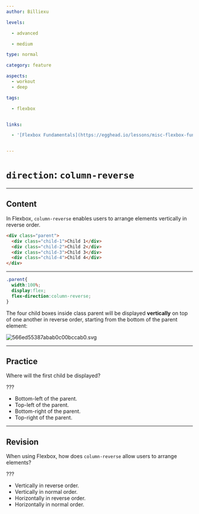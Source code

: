 ```yaml
---
author: Billiexu

levels:

  - advanced

  - medium

type: normal

category: feature

aspects:
  - workout
  - deep

tags:

  - flexbox


links:

  - '[Flexbox Fundamentals](https://egghead.io/lessons/misc-flexbox-fundamentals){website}'


---
```


# `direction`: `column-reverse`

---
## Content

In Flexbox, `column-reverse` enables users to arrange elements vertically in reverse order.


```html
<div class="parent">
  <div class="child-1">Child 1</div>
  <div class="child-2">Child 2</div>
  <div class="child-3">Child 3</div>
  <div class="child-4">Child 4</div>
</div>

```
___


```css
.parent{
  width:100%;
  display:flex;
  flex-direction:column-reverse;
}

```
The four child boxes inside class parent will be displayed **vertically** on top of one another in reverse order, starting from the bottom of the parent element:

![566ed55387abab0c00bccab0.svg](https://img.enkipro.com/5cd4ebde7bebedb1168c64d4f3d8ee61.png)

---
## Practice

Where will the first child be displayed?

???

* Bottom-left of the parent.
* Top-left of the parent.
* Bottom-right of the parent.
* Top-right of the parent.

---
## Revision

When using Flexbox, how does `column-reverse` allow users to arrange elements?

 ???


* Vertically in reverse order.
* Vertically in normal order.
* Horizontally in reverse order.
* Horizontally in normal order.
